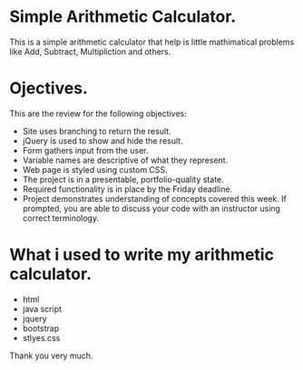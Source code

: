 # Simple Arithmetic Calculator.
This is a simple arithmetic calculator that help is little mathimatical problems like Add, Subtract, Multipliction and others.
# Ojectives.
This are the review for the following objectives:

* Site uses branching to return the result.
* jQuery is used to show and hide the result.
* Form gathers input from the user.
* Variable names are descriptive of what they represent.
* Web page is styled using custom CSS.
* The project is in a presentable, portfolio-quality state.
* Required functionality is in place by the Friday deadline.
* Project demonstrates understanding of concepts covered this week. If prompted,  you are able to discuss your code with an instructor using correct terminology.

# What i used to write my arithmetic calculator.

* html
* java script
* jquery
* bootstrap
* stlyes.css

Thank you very much.